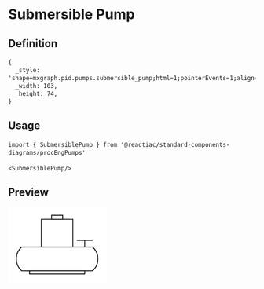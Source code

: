 # Submersible Pump

## Definition

```
{
  _style: 'shape=mxgraph.pid.pumps.submersible_pump;html=1;pointerEvents=1;align=center;verticalLabelPosition=bottom;verticalAlign=top;dashed=0;',
  _width: 103,
  _height: 74,
}
```

## Usage

```
import { SubmersiblePump } from '@reactiac/standard-components-diagrams/procEngPumps'

<SubmersiblePump/>
```

## Preview

<img src="./submersible-pump.png" width="200"/>
